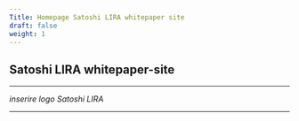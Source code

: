 ```yaml
---
Title: Homepage Satoshi LIRA whitepaper site
draft: false
weight: 1
---
```


<h2>Satoshi LIRA whitepaper-site</h2>


---

*inserire logo Satoshi LIRA*

---